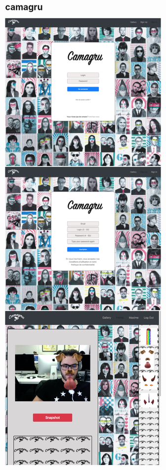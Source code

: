 # camagru

<img src="./demo/sign-in.png">
<img src="./demo/sign-up.png">
<img src="./demo/cam-page.png">
